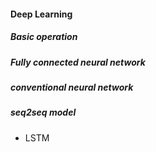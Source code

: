 #### Deep Learning

##### Basic operation

##### Fully connected neural network

##### conventional neural network

##### seq2seq model
- LSTM 
